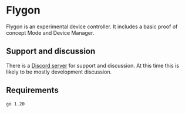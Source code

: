 # Flygon

Flygon is an experimental device controller. It includes a basic proof of concept Mode and Device Manager.

## Support and discussion

There is a [Discord server](https://discord.gg/Vjze47qchG) for support and discussion.
At this time this is likely to be mostly development discussion.

## Requirements

`go 1.20`